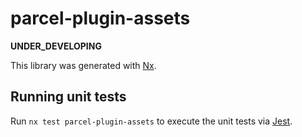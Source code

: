 # parcel-plugin-assets

**UNDER_DEVELOPING**

This library was generated with [Nx](https://nx.dev).

## Running unit tests

Run `nx test parcel-plugin-assets` to execute the unit tests via [Jest](https://jestjs.io).
